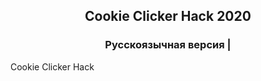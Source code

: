 <h2 align="center">Cookie Clicker Hack 2020</h2> 
<h3 align="center">Русскоязычная версия | </h3> 

Cookie Clicker Hack
